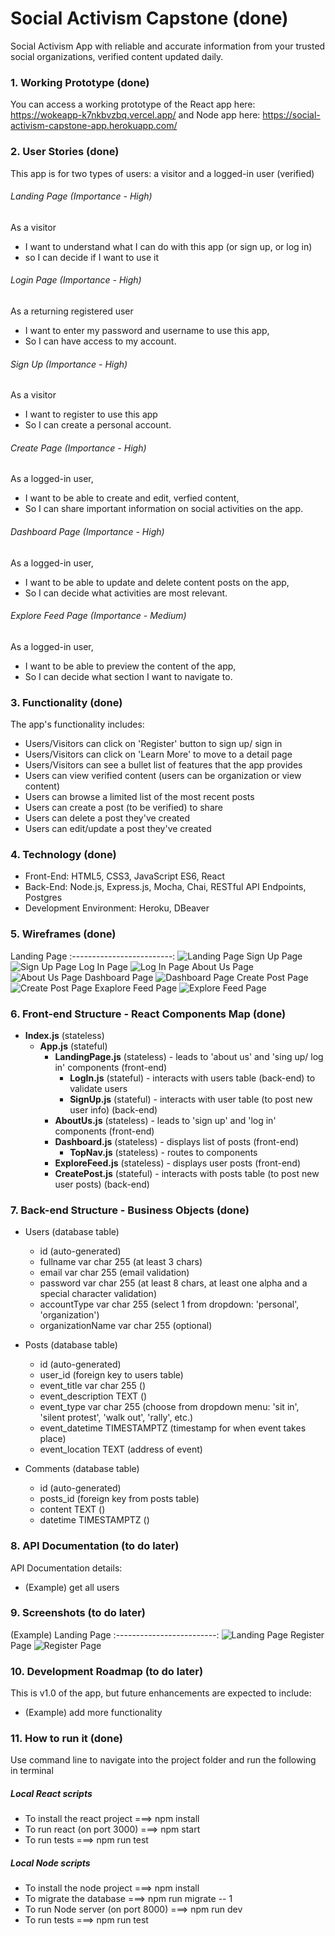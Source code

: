 # Social Activism Capstone (done)
Social Activism App with reliable and accurate information from your trusted social organizations, verified content updated daily. 



### 1. Working Prototype (done)
You can access a working prototype of the React app here: https://wokeapp-k7nkbvzbq.vercel.app/ and Node app here: https://social-activism-capstone-app.herokuapp.com/



### 2. User Stories (done)
This app is for two types of users: a visitor and a logged-in user (verified)

###### Landing Page (Importance - High)
As a visitor
* I want to understand what I can do with this app (or sign up, or log in)
* so I can decide if I want to use it

###### Login Page (Importance - High)
As a returning registered user
* I want to enter my password and username to use this app,
* So I can have access to my account.

###### Sign Up (Importance - High)
As a visitor
* I want to register to use this app
* So I can create a personal account.

###### Create Page (Importance - High)
As a logged-in user,
* I want to be able to create and edit, verfied content,
* So I can share important information on social  activities on the app.

###### Dashboard Page (Importance - High)
As a logged-in user,
* I want to be able to update and delete content posts on the app,
* So I can decide what activities are most relevant.

###### Explore Feed Page (Importance - Medium)
As a logged-in user,
* I want to be able to preview the content of the app,
* So I can decide what section I want to navigate to.



### 3. Functionality (done)
The app's functionality includes:
* Users/Visitors can click on 'Register' button to sign up/ sign in
* Users/Visitors can click on 'Learn More' to move to a detail page
* Users/Visitors can see a bullet list of features that the app provides
* Users can view verified content (users can be organization or view content)
* Users can browse a limited list of the most recent posts
* Users can create a post (to be verified) to share
* Users can delete a post they've created
* Users can edit/update a post they've created







### 4. Technology (done)
* Front-End: HTML5, CSS3, JavaScript ES6, React
* Back-End: Node.js, Express.js, Mocha, Chai, RESTful API Endpoints, Postgres
* Development Environment: Heroku, DBeaver



### 5. Wireframes (done)
Landing Page
:-------------------------:
![Landing Page](/github-images/wireframes/landing-page-wireframe.png)
Sign Up Page
![Sign Up Page](/github-images/wireframes/sign-up-page-wireframe.png)
Log In Page
![Log In Page](/github-images/wireframes/log-in-page-wireframe.png)
About Us Page
![About Us Page](/github-images/wireframes/about-page-wireframe.png)
Dashboard Page
![Dashboard Page](/github-images/wireframes/dashboard-page-wireframe.png)
Create Post Page
![Create Post Page](/github-images/wireframes/create-post-page-wireframe.png)
Exaplore Feed Page
![Explore Feed Page](/github-images/wireframes/explore-feed-page-wireframe.png)



### 6. Front-end Structure - React Components Map (done)
* __Index.js__ (stateless)
    * __App.js__ (stateful)
        * __LandingPage.js__ (stateless) - leads to 'about us' and 'sing up/ log in' components (front-end)
            * __LogIn.js__ (stateful) - interacts with users table (back-end) to validate users
            * __SignUp.js__ (stateful) - interacts with user table (to post new user info) (back-end)
        * __AboutUs.js__ (stateless) - leads to 'sign up' and 'log in' components (front-end)
        * __Dashboard.js__ (stateless) - displays list of posts (front-end)
            * __TopNav.js__ (stateless) - routes to components
        * __ExploreFeed.js__ (stateless) - displays user posts (front-end)
        * __CreatePost.js__ (stateful) - interacts with posts table (to post new user posts) (back-end)



### 7. Back-end Structure - Business Objects (done)
* Users (database table)
    * id (auto-generated)
    * fullname var char 255 (at least 3 chars)
    * email var char 255 (email validation)
    * password var char 255 (at least 8 chars, at least one alpha and a special character validation)
    * accountType var char 255 (select 1 from dropdown: 'personal', 'organization')
    * organizationName var char 255 (optional)

* Posts (database table)
    * id (auto-generated)
    * user_id (foreign key to users table)
    * event_title var char 255 ()
    * event_description TEXT ()
    * event_type var char 255 (choose from dropdown menu: 'sit in', 'silent protest', 'walk out', 'rally', etc.)
    * event_datetime TIMESTAMPTZ (timestamp for when event takes place)
    * event_location TEXT (address of event)

* Comments (database table)
    * id (auto-generated)
    * posts_id (foreign key from posts table)
    * content TEXT ()
    * datetime TIMESTAMPTZ ()

<!-- next steps
     -->

### 8. API Documentation (to do later)
API Documentation details:
* (Example) get all users



### 9. Screenshots (to do later)
(Example) Landing Page
:-------------------------:
![Landing Page](/github-images/screenshots/landing-page-screenshot.png)
Register Page
![Register Page](/github-images/screenshots/register-page-screenshot.png)



### 10. Development Roadmap (to do later)
This is v1.0 of the app, but future enhancements are expected to include:
* (Example) add more functionality



### 11. How to run it (done)
Use command line to navigate into the project folder and run the following in terminal

##### Local React scripts
* To install the react project ===> npm install
* To run react (on port 3000) ===> npm start
* To run tests ===> npm run test

##### Local Node scripts
* To install the node project ===> npm install
* To migrate the database ===> npm run migrate -- 1
* To run Node server (on port 8000) ===> npm run dev
* To run tests ===> npm run test
